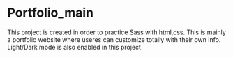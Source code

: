 # Portfolio_main

This project is created in order to practice Sass with html,css.
This is mainly a portfolio website where useres can customize totally with their own info.
Light/Dark mode is also enabled in this project
